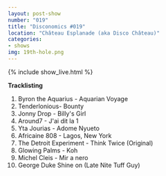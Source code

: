 ```yaml
---
layout: post-show
number: "019"
title: "Disconomics #019"
location: "Château Esplanade (aka Disco Château)"
categories:
- shows
img: 19th-hole.png
---
```


{% include show_live.html %}

**Tracklisting**

1. Byron the Aquarius - Aquarian Voyage 
1. Tenderlonious- Bounty 
1. Jonny Drop - Billy's Girl
1. Around7 - J'ai dit la 1
1. Yta Jourias - Adome Nyueto 
1. Africaine 808 - Lagos, New York
1. The Detroit Experiment - Think Twice (Original)
1. Glowing Palms - Koh
1. Michel Cleis - Mir a nero
1. George Duke Shine on (Late Nite Tuff Guy)
